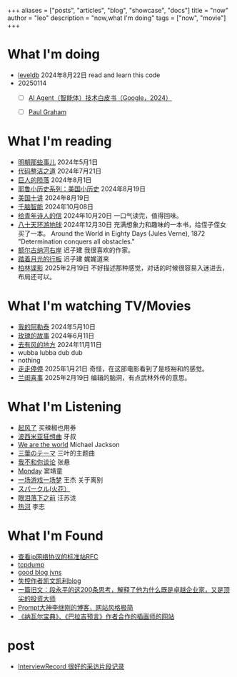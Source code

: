 +++
aliases = ["posts", "articles", "blog", "showcase", "docs"]
title = "now"
author = "leo"
description = "now,what I'm doing"
tags = ["now", "movie"]
+++


# What I'm doing
- [leveldb](https://github.com/google/leveldb) 2024年8月22日 read and learn this code
- 20250114
   - [ ] [AI Agent（智能体）技术白皮书（Google，2024）](https://arthurchiao.art/blog/ai-agent-white-paper-zh/ ) 
   - [ ] [Paul Graham](https://paulgraham.com/articles.html)


# What I'm reading
- [明朝那些事儿](https://book.douban.com/subject/7163250/) 2024年5月1日
- [代码整洁之道](https://book.douban.com/subject/34986245/) 2024年7月21日
- [巨人的陨落](https://book.douban.com/subject/26698660/) 2024年8月1日
- [耶鲁小历史系列：美国小历史](https://book.douban.com/subject/27045325/) 2024年8月19日
- [美国十讲](https://book.douban.com/subject/25777331/) 2024年8月19日
- [千脑智能](https://book.douban.com/subject/36080515/) 2024年10月08日
- [给青年诗人的信](https://book.douban.com/subject/26685994/) 2024年10月20日 一口气读完，值得回味。
- [八十天环游地球](https://book.douban.com/subject/25897667/) 2024年12月30日 充满想象力和趣味的一本书，给侄子侄女买了一本。 Around the World in Eighty Days (Jules Verne), 1872 "Determination conquers all obstacles."
- [额尔古纳河右岸](https://book.douban.com/subject/34432750/) 迟子建 我很喜欢的作家。
- [踏着月光的行板](https://book.douban.com/subject/2327728/) 迟子建 娓娓道来
- [柏林谍影](https://book.douban.com/subject/26389907/) 2025年2月19日 不好描述那种感觉，对话的时候很容易入迷进去，布局还可以。
  
# What I'm watching TV/Movies
- [我的阿勒泰](https://movie.douban.com/subject/36245596/) 2024年5月10日
- [玫瑰的故事](https://movie.douban.com/subject/35665988/) 2024年6月11日
- [去有风的地方](https://movie.douban.com/subject/35662223/) 2024年11月11日
- wubba lubba dub dub
- nothing
- [走走停停](https://movie.douban.com/subject/35956190/) 2025年1月21日 奇怪，在这部电影看到了是枝裕和的感觉。
- [兰闺喜事](https://movie.douban.com/subject/35682502/) 2025年2月19日 编辑的脑洞，有点武林外传的意思。

# What I'm Listening

- [起风了](https://www.bilibili.com/video/BV17t411b777/) 买辣椒也用券
- [波西米亚狂想曲](https://www.bilibili.com/video/BV1Nz4y1R7km/) 牙叔
- [We are the world](https://www.bilibili.com/video/BV1yb411v7gB/) Michael Jackson
- [三葉のテーマ](https://www.bilibili.com/video/BV1vs411a7Cx/) 三叶的主题曲
- [我不和你谈论](https://www.bilibili.com/video/BV1rg4y1B7P8/) 张悬
- [Monday](https://www.bilibili.com/video/BV1sX4y1R7mh/) 窦靖童
- [一场游戏一场梦](https://www.bilibili.com/video/BV12J411z7eL/) 王杰 关于离别
- [スパークル(火花）](https://www.bilibili.com/video/BV14X4y1m7CQ) 
- [眼泪落下之前](https://www.bilibili.com/video/BV14u4y1z7no) 汪苏泷
- [热河](https://open.spotify.com/track/5XaCwy5ZR6exjlVj23okKz?si=RQzFQ8SBRYGzYo_5xAyevg) 李志

# What I'm Found
- [查看ip网络协议的标准站RFC](https://datatracker.ietf.org/doc/html/rfc790)
- [tcpdump](https://www.tcpdump.org/index.html#documentation)
- [good blog jvns](http://jvns.ca)
- [失控作者凯文凯利blog](https://kk.org/)
- [一篇旧文：段永平的这200条思考，解释了他为什么既是卓越企业家，又是顶尖的投资大师](https://36kr.com/p/2060114940874370)
- [Prompt大神李继刚的博客，网站风格极简](https://lijigang.com/)
- [《纳瓦尔宝典》、《巴拉吉预言》作者合作的插画师的网站](https://visualizevalue.com/)

# post
- [InterviewRecord 很好的采访片段记录](https://github.com/panhaoneo/InterviewRecord)

